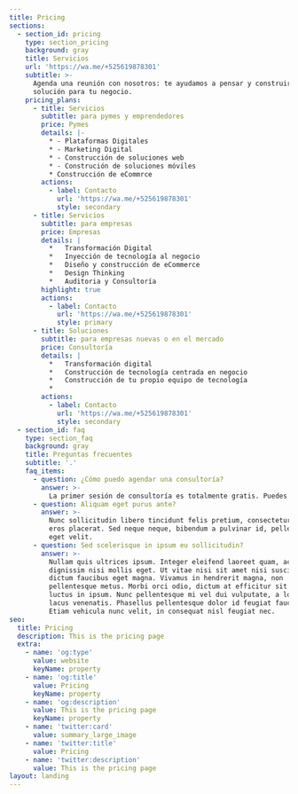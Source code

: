 ```yaml
---
title: Pricing
sections:
  - section_id: pricing
    type: section_pricing
    background: gray
    title: Servicios
    url: 'https://wa.me/+525619878301'
    subtitle: >-
      Agenda una reunión con nosotros: te ayudamos a pensar y construir una
      solución para tu negocio.
    pricing_plans:
      - title: Servicios
        subtitle: para pymes y emprendedores
        price: Pymes
        details: |-
          * - Plataformas Digitales
          * - Marketing Digital 
          * - Construcción de soluciones web
          * - Construción de soluciones móviles
          * Construcción de eCommrce
        actions:
          - label: Contacto
            url: 'https://wa.me/+525619878301'
            style: secondary
      - title: Servicios
        subtitle: para empresas
        price: Empresas
        details: |
          *   Transformación Digital
          *   Inyección de tecnología al negocio
          *   Diseño y construcción de eCommerce
          *   Design Thinking
          *   Auditoria y Consultoría
        highlight: true
        actions:
          - label: Contacto
            url: 'https://wa.me/+525619878301'
            style: primary
      - title: Soluciones
        subtitle: para empresas nuevas o en el mercado
        price: Consultoría
        details: |
          *   Transformación digital
          *   Construcción de tecnología centrada en negocio
          *   Construcción de tu propio equipo de tecnología
          *   
        actions:
          - label: Contacto
            url: 'https://wa.me/+525619878301'
            style: secondary
  - section_id: faq
    type: section_faq
    background: gray
    title: Preguntas frecuentes
    subtitle: '.'
    faq_items:
      - question: ¿Cómo puedo agendar una consultoría? 
        answer: >-
          La primer sesión de consultoría es totalmente gratis. Puedes agendar tu sesión escribiendo un mensaje de WhatsApp: 5619878301 
      - question: Aliquam eget purus ante?
        answer: >-
          Nunc sollicitudin libero tincidunt felis pretium, consectetur aliquam
          eros placerat. Sed neque neque, bibendum a pulvinar id, pellentesque
          eget velit.
      - question: Sed scelerisque in ipsum eu sollicitudin?
        answer: >-
          Nullam quis ultrices ipsum. Integer eleifend laoreet quam, ac
          dignissim nisi mollis eget. Ut vitae nisi sit amet nisi suscipit
          dictum faucibus eget magna. Vivamus in hendrerit magna, non
          pellentesque metus. Morbi orci odio, dictum at efficitur sit amet,
          luctus in ipsum. Nunc pellentesque mi vel dui vulputate, a lobortis
          lacus venenatis. Phasellus pellentesque dolor id feugiat faucibus.
          Etiam vehicula nunc velit, in consequat nisl feugiat nec.
seo:
  title: Pricing
  description: This is the pricing page
  extra:
    - name: 'og:type'
      value: website
      keyName: property
    - name: 'og:title'
      value: Pricing
      keyName: property
    - name: 'og:description'
      value: This is the pricing page
      keyName: property
    - name: 'twitter:card'
      value: summary_large_image
    - name: 'twitter:title'
      value: Pricing
    - name: 'twitter:description'
      value: This is the pricing page
layout: landing
---
```

